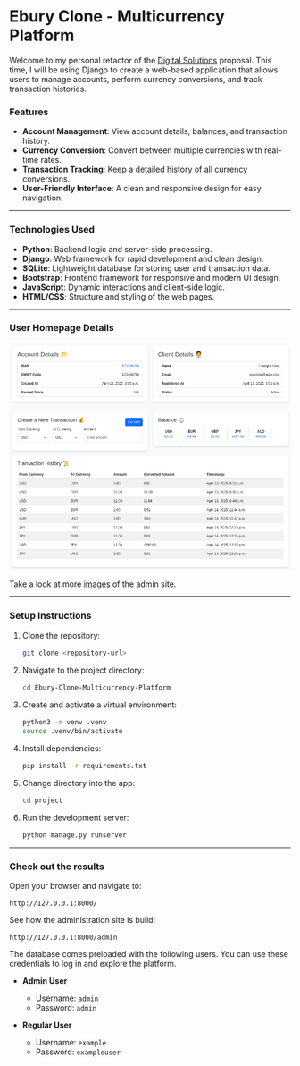 # Ebury Clone - Multicurrency Platform

Welcome to my personal refactor of the [Digital Solutions](https://github.com/MarkosHB/Digital-Solutions) proposal. This time, I will be using Django to create a web-based application that allows users to manage accounts, perform currency conversions, and track transaction histories.

### Features

- **Account Management**: View account details, balances, and transaction history.
- **Currency Conversion**: Convert between multiple currencies with real-time rates.
- **Transaction Tracking**: Keep a detailed history of all currency conversions.
- **User-Friendly Interface**: A clean and responsive design for easy navigation.

---

### Technologies Used


- **Python**: Backend logic and server-side processing.
- **Django**: Web framework for rapid development and clean design.
- **SQLite**: Lightweight database for storing user and transaction data.
- **Bootstrap**: Frontend framework for responsive and modern UI design.
- **JavaScript**: Dynamic interactions and client-side logic.
- **HTML/CSS**: Structure and styling of the web pages.

---

### User Homepage Details
![Full Homepage Details](images/full-homepage-details.png)

Take a look at more [images](images/) of the admin site.

---

### Setup Instructions

1. Clone the repository:
   ```bash
   git clone <repository-url>
   ```

2. Navigate to the project directory:
   ```bash
   cd Ebury-Clone-Multicurrency-Platform
   ```

3. Create and activate a virtual environment:
   ```bash
   python3 -m venv .venv
   source .venv/bin/activate
   ```

4. Install dependencies:
   ```bash
   pip install -r requirements.txt
   ```

5. Change directory into the app:
   ```bash
   cd project
   ```

6. Run the development server:
   ```bash
   python manage.py runserver
   ```

---

### Check out the results

Open your browser and navigate to:
   ```
   http://127.0.0.1:8000/
   ```

See how the administration site is build:
   ```
   http://127.0.0.1:8000/admin
   ```

The database comes preloaded with the following users.
You can use these credentials to log in and explore the platform.

- **Admin User**
  - Username: `admin`
  - Password: `admin`

- **Regular User**
  - Username: `example`
  - Password: `exampleuser`
